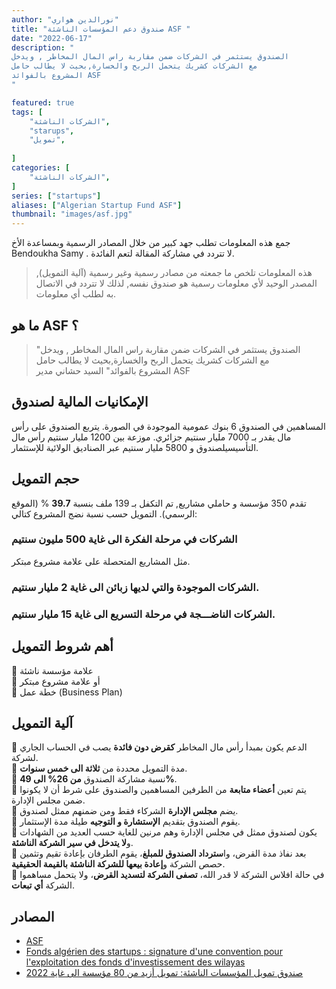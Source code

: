 ```yaml
---
author: "نورالدين هواري"
title: "صندوق دعم المؤسسات الناشئة ASF "
date: "2022-06-17"
description: " 
الصندوق يستثمر في الشركات ضمن مقاربة راس المال المخاطر , ويدخل  
مع الشركات كشريك يتحمل الربح والخسارة,بحيث لا يطالب حامل  
المشروع بالفوائد ASF  
"

featured: true
tags: [
    "الشركات الناشئة",
    "starups",
    "تمويل",
    
]
categories: [
    "الشركات الناشئة",
]
series: ["startups"]
aliases: ["Algerian Startup Fund ASF"]
thumbnail: "images/asf.jpg"
---
```

  
جمع هذه المعلومات تطلب جهد كبير من خلال المصادر الرسمية وبمساعدة الأخ Bendoukha Samy . لا تتردد في مشاركة المقالة لتعم الفائدة.  
  
> هذه المعلومات تلخص ما جمعته من مصادر رسمية وغير رسمية (آلية التمويل), المصدر الوحيد لأي معلومات رسمية هو صندوق نفسه, لذلك لا تتردد في الاتصال به لطلب أي معلومات.  
  
  
## ما هو ASF ؟  

> "الصندوق يستثمر في الشركات ضمن مقاربة راس المال المخاطر , ويدخل  
> مع الشركات كشريك يتحمل الربح والخسارة,بحيث لا يطالب حامل  
> المشروع بالفوائد"  السيد حشاني مدير ASF 
  
## الإمكانيات المالية لصندوق  
المساهمين في الصندوق 6 بنوك عمومية الموجودة في الصورة. يتربع الصندوق على رأس مال يقدر بـ 7000 مليار سنتيم جزائري. موزعة بين 1200 مليار سنتيم رأس مال التأسيسيلصندوق و 5800 مليار سنتيم عبر الصناديق الولائية للإستثمار.  
  
## حجم التمويل  
تقدم 350 مؤسسة و حاملي مشاريع, تم التكفل بـ 139 ملف بنسبة **39.7** % (الموقع الرسمي). التمويل حسب نسبة نضج المشروع كتالي:  
  
### الشركات في مرحلة الفكرة الى غاية 500 مليون سنتيم  
مثل المشاريع المتحصلة على علامة مشروع مبتكر.  
  
### الشركات الموجودة والتي لديها زبائن الى غاية 2 مليار سنتيم.  
  
### الشركات الناضـــجة في مرحلة التسريع الى غاية 15 مليار سنتيم.  
  
## أهم شروط التمويل  
  
🔴 علامة مؤسسة ناشئة  
🔴 أو علامة مشروع مبتكر  
🔴 خطة عمل (Business Plan)  
  
## آلية التمويل  
🔴 الدعم يكون بمبدأ رأس مال المخاطر **كقرض دون فائدة** يصب في الحساب الجاري لشركة.  
🔴 مدة التمويل محددة من **ثلاثة الى خمس سنوات**.  
🔴 نسبة مشاركة الصندوق **من 26% الى 49%**.  
🔴 يتم تعين **أعضاء متابعة** من الطرفين المساهمين والصندوق على شرط أن لا يكونوا ضمن مجلس الإدارة.  
🔴 يضم **مجلس الإدارة** الشركاء فقط ومن ضمنهم ممثل لصندوق.  
🔴 يقوم الصندوق بتقديم **الإستشارة و التوجيه** طيلة مدة الإستثمار.  
🔴 يكون لصندوق ممثل في مجلس الإدارة وهم مرنين للغاية حسب العديد من الشهادات و**لا يتدخل في سير الشركة الناشئة**.  
🔴 بعد نفاذ مدة القرض، وا**سترداد الصندوق للمبلغ**، يقوم الطرفان بإعادة تقيم وتثمين حصص الشركة و**إعادة بيعها للشركة الناشئة بالقيمة الحقيقية**.  
🔴 في حالة افلاس الشركة لا قدر الله، **تصفى الشركة لتسديد القرض**، ولا يتحمل مساهموا الشركة **أي تبعات**.


## المصادر 
* [ASF](https://asf.dz/)
* [Fonds algérien des startups : signature d'une convention pour l'exploitation des fonds d'investissement des wilayas](https://www.aps.dz/economie/144017-fonds-algerien-des-startups-signature-d-une-convention-pour-l-exploitation-des-fonds-d-investissement-des-wilayas)
* [صندوق تمويل المؤسسات الناشئة: تمويل أزيد من 80 مؤسسة الى غاية 2022](https://www.aps.dz/ar/economie/135717-80-2022)